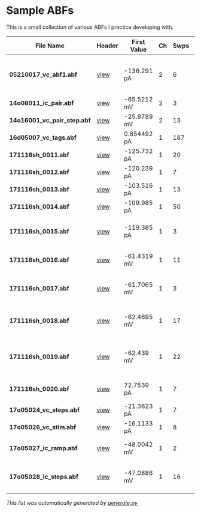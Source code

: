 # Sample ABFs
This is a small collection of various ABFs I practice developing with.

File Name | Header | First Value | Ch | Swps | SwpSec | Protocol
--- | --- | --- | --- | --- | --- | ---
**05210017_vc_abf1.abf** | [view](05210017_vc_abf1.abf) | -136.291 pA | 2 | 6 | 1.5 | Apply ACh with imaging (VC) 2 (no movies).pro | 
**14o08011_ic_pair.abf** | [view](14o08011_ic_pair.abf) | -65.5212 mV | 2 | 3 | 60.0 | pair-loose-60.pro | 
**14o16001_vc_pair_step.abf** | [view](14o16001_vc_pair_step.abf) | -25.8789 mV | 2 | 13 | 4.0 | pair-MTIV.pro | 
**16d05007_vc_tags.abf** | [view](16d05007_vc_tags.abf) | 0.854492 pA | 1 | 187 | 2.0 | 0402 VC 2s MT-50.pro | 
**171116sh_0011.abf** | [view](171116sh_0011.abf) | -125.732 pA | 1 | 20 | 0.5 | 0201 memtest.pro | 
**171116sh_0012.abf** | [view](171116sh_0012.abf) | -120.239 pA | 1 | 7 | 3.5 | 0202 IV dual.pro | 
**171116sh_0013.abf** | [view](171116sh_0013.abf) | -103.516 pA | 1 | 13 | 1.0 | 0203 IV fast.pro | 
**171116sh_0014.abf** | [view](171116sh_0014.abf) | -109.985 pA | 1 | 50 | 0.12000000000000001 | 0204 Cm ramp.pro | 
**171116sh_0015.abf** | [view](171116sh_0015.abf) | -119.385 pA | 1 | 3 | 10.0 | 0221 VC sine sweep 70 +- 5 mV.pro | 
**171116sh_0016.abf** | [view](171116sh_0016.abf) | -61.4319 mV | 1 | 11 | 1.0 | 0111 continuous ramp.pro | 
**171116sh_0017.abf** | [view](171116sh_0017.abf) | -61.7065 mV | 1 | 3 | 10.0 | 0121 IC sine sweep 0 +- 20 pA.pro | 
**171116sh_0018.abf** | [view](171116sh_0018.abf) | -62.4695 mV | 1 | 17 | 3.0 | 0113 steps dual -100 to 300 step 25.pro | 
**171116sh_0019.abf** | [view](171116sh_0019.abf) | -62.439 mV | 1 | 22 | 3.0 | 0114 steps dual -100 to 2000 step 100.pro | 
**171116sh_0020.abf** | [view](171116sh_0020.abf) | 72.7539 pA | 1 | 7 | 10.0 | 0406 VC 10s MT-50.pro | 
**17o05024_vc_steps.abf** | [view](17o05024_vc_steps.abf) | -21.3623 pA | 1 | 7 | 3.5 | 0202 IV dual.pro | 
**17o05026_vc_stim.abf** | [view](17o05026_vc_stim.abf) | -16.1133 pA | 1 | 8 | 10.0 | 0501 opto -50.pro | 
**17o05027_ic_ramp.abf** | [view](17o05027_ic_ramp.abf) | -48.0042 mV | 1 | 2 | 1.0 | 0111 continuous ramp.pro | 
**17o05028_ic_steps.abf** | [view](17o05028_ic_steps.abf) | -47.0886 mV | 1 | 16 | 3.0 | 0112 steps dual -50 to 150 step 10.pro | 


_This list was automatically generated by [generate.py](headers/generate.py)_

